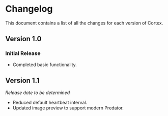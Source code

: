 # Changelog

This document contains a list of all the changes for each version of Cortex.


## Version 1.0 

### Initial Release

- Completed basic functionality.


## Version 1.1

*Release date to be determined*

- Reduced default heartbeat interval.
- Updated image preview to support modern Predator.
